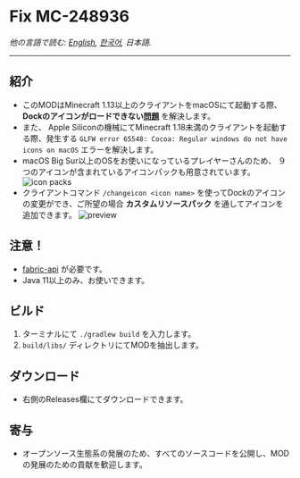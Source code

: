 # Fix MC-248936

*他の言語で読む: [English](README.md), [한국어](README.ko.md), 日本語.*

--------

紹介
--------
- このMODはMinecraft 1.13以上のクライアントをmacOSにて起動する際、 **Dockのアイコンがロードできない[問題](https://bugs.mojang.com/browse/MC-248936)** を解決します。
- また、 Apple Siliconの機械にてMinecraft 1.18未満のクライアントを起動する際、発生する `GLFW error 65548: Cocoa: Regular windows do not have icons on macOS` エラーを解決します。
- macOS Big Sur以上のOSをお使いになっているプレイヤーさんのため、 ９つのアイコンが含まれているアイコンパックも用意されています。
  ![icon packs](https://user-images.githubusercontent.com/45729082/159682087-7deeb3ec-5d9a-42b6-a0ce-c6fd502a4017.png)
- クライアントコマンド `/changeicon <icon name>` を使ってDockのアイコンの変更ができ、ご所望の場合 **カスタムリソースパック** を通してアイコンを追加できます。
  ![preview](https://user-images.githubusercontent.com/45729082/159741680-813d91b8-82e2-4d7a-bead-9cd1402e4710.gif)


注意！
--------
- [fabric-api](https://www.curseforge.com/minecraft/mc-mods/fabric-api) が必要です。
- Java 11以上のみ、お使いできます。


ビルド
--------
1. ターミナルにて `./gradlew build` を入力します。
2. `build/libs/` ディレクトリにてMODを抽出します。


ダウンロード
--------
- 右側のReleases欄にてダウンロードできます。


寄与
--------
- オープンソース生態系の発展のため、すべてのソースコードを公開し、MODの発展のための貢献を歓迎します。
